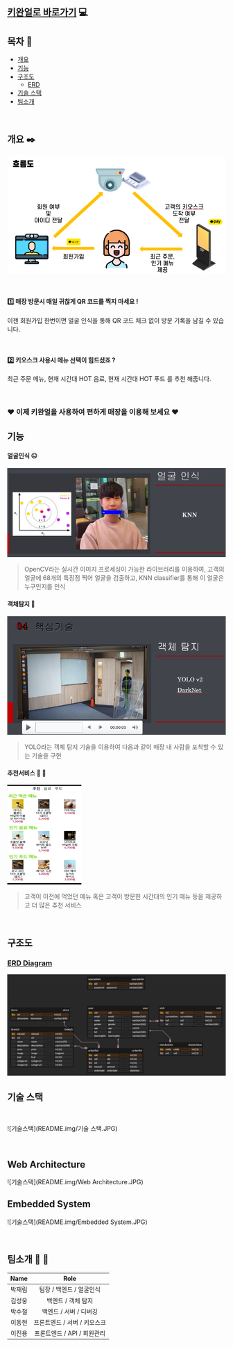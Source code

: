 ## [ 키완얼로 바로가기](https://k3b107.p.ssafy.io) :computer:


## 목차 :scroll:
- [개요](#개요)
- [기능](#기능)
- [구조도](#구조도)
	- [ERD](#erd)
- [기술 스택](#기술-스택)
- [팀소개](#팀소개)
	


<br>

## 개요 :black_nib:

![흐름도](README.img/흐름도.png)

<br>

#### :one: 매장 방문시 매일 귀찮게 QR 코드를 찍지 마세요 !

이젠 회원가입 한번이면 얼굴 인식을 통해 QR 코드 체크 없이 방문 기록을 남길 수 있습니다.


<br>

#### :two: 키오스크 사용시 메뉴 선택이 힘드셨죠 ?

최근 주문 메뉴, 현재 시간대 HOT 음료, 현재 시간대 HOT 푸드 를 추천 해줍니다.


<br>



### __:heart: 이제 키완얼을 사용하여 편하게 매장을 이용해 보세요 :heart:__


## 기능


#### 얼굴인식 :neutral_face:
![얼굴인식](README.img/얼굴인식.png)
>  OpenCV라는 실시간 이미지 프로세싱이 가능한 라이브러리를 이용하여, 고객의 얼굴에 68개의 특징점 찍어 얼굴을 검출하고, KNN classifier를 통해 이 얼굴은 누구인지를 인식



#### 객체탐지 :eyes:
![객체탐지](README.img/객체탐지.png)
> YOLO라는 객체 탐지 기술을 이용하여 다음과 같이 매장 내 사람을 포착할 수 있는 기술을 구현



#### 추천서비스 :poultry_leg: :pizza:
![추천메뉴](README.img/추천메뉴.png)
>  고객이 이전에 먹었던 메뉴 혹은 고객이 방문한 시간대의 인기 메뉴 등을 제공하고 더 많은 추천 서비스

<br>

## 구조도 

### [ERD Diagram](https://www.erdcloud.com/d/gaP6MY5NPWYAGpX7J)
![ERD](README.img/ERD.JPG)


## 기술 스택

<br>

![기술스택](README.img/기술 스택.JPG)


<br>

## Web Architecture
![기술스택](README.img/Web Architecture.JPG)

## Embedded System
![기술스택](README.img/Embedded System.JPG)



<br>

## 팀소개 :runner: :walking: 

   |  Name  |     Role      |
   | :----: | :-----------: | 
   | 박재림 | 팀장 / 백엔드 / 얼굴인식 |      
   | 김성웅 | 백엔드 / 객체 탐지 |  
   | 박수철 | 백엔드 / 서버 / 디버깅 | 
   | 이동현 | 프론트엔드 / 서버 / 키오스크 | 
   | 이진용 | 프론트엔드 / API / 회원관리 | 

<br>


